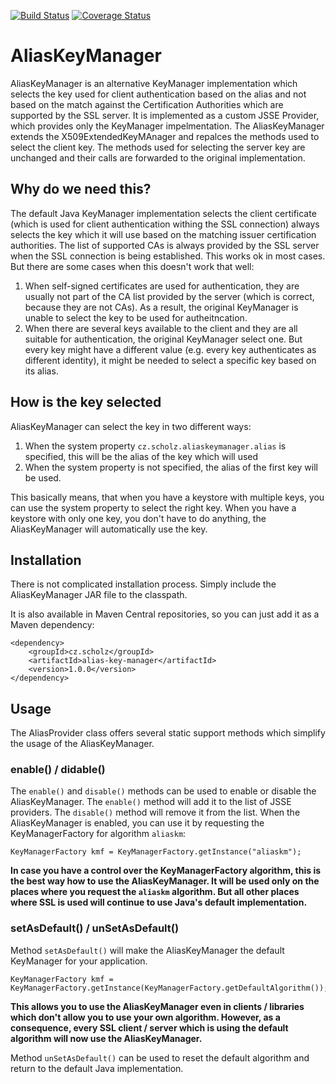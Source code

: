 [![Build Status](https://travis-ci.org/scholzj/AliasKeyManager.svg?branch=master)](https://travis-ci.org/scholzj/AliasKeyManager) [![Coverage Status](https://coveralls.io/repos/github/scholzj/AliasKeyManager/badge.svg?branch=master)](https://coveralls.io/github/scholzj/AliasKeyManager?branch=master)

# AliasKeyManager

AliasKeyManager is an alternative KeyManager implementation which selects the key used for client authentication based on the alias and not based on the match against the Certification Authorities which are supported by the SSL server. It is implemented as a custom JSSE Provider, which provides only the KeyManager impelmentation. The AliasKeyManager extends the X509ExtendedKeyMAnager and repalces the methods used to select the client key. The methods used for selecting the server key are unchanged and their calls are forwarded to the original implementation.

## Why do we need this?

The default Java KeyManager implementation selects the client certificate (which is used for client authentication withing the SSL connection) always selects the key which it will use based on the matching issuer certification authorities. The list of supported CAs is always provided by the SSL server when the SSL connection is being established. This works ok in most cases. But there are some cases when this doesn't work that well:
1) When self-signed certificates are used for authentication, they are usually not part of the CA list provided by the server (which is correct, because they are not CAs). As a result, the original KeyManager is unable to select the key to be used for autheitncation.
2) When there are several keys available to the client and they are all suitable for authentication, the original KeyManager select one. But every key might have a different value (e.g. every key authenticates as different identity), it might be needed to select a specific key based on its alias.

## How is the key selected

AliasKeyManager can select the key in two different ways:
1) When the system property `cz.scholz.aliaskeymanager.alias` is specified, this will be the alias of the key which will used
2) When the system property is not specified, the alias of the first key will be used.

This basically means, that when you have a keystore with multiple keys, you can use the system property to select the right key. When you have a keystore with only one key, you don't have to do anything, the AliasKeyManager will automatically use the key.

## Installation

There is not complicated installation process. Simply include the AliasKeyManager JAR file to the classpath.

It is also available in Maven Central repositories, so you can just add it as a Maven dependency:

```
<dependency>
    <groupId>cz.scholz</groupId>
    <artifactId>alias-key-manager</artifactId>
    <version>1.0.0</version>
</dependency>
```

## Usage

The AliasProvider class offers several static support methods which simplify the usage of the AliasKeyManager.

### enable() / didable()

The `enable()` and `disable()` methods can be used to enable or disable the AliasKeyManager. The `enable()` method will add it to the list of JSSE providers. The `disable()` method will remove it from the list. When the AliasKeyManager is enabled, you can use it by requesting the KeyManagerFactory for algorithm `aliaskm`:
```
KeyManagerFactory kmf = KeyManagerFactory.getInstance("aliaskm");
```

**In case you have a control over the KeyManagerFactory algorithm, this is the best way how to use the AliasKeyManager. It will be used only on the places where you request the `aliaskm` algorithm. But all other places where SSL is used will continue to use Java's default implementation.**

### setAsDefault() / unSetAsDefault()

Method `setAsDefault()` will make the AliasKeyManager the default KeyManager for your application.
```
KeyManagerFactory kmf = KeyManagerFactory.getInstance(KeyManagerFactory.getDefaultAlgorithm());
```

**This allows you to use the AliasKeyManager even in clients / libraries which don't allow you to use your own algorithm. However, as a consequence, every SSL client / server which is using the default algorithm will now use the AliasKeyManager.**

Method `unSetAsDefault()` can be used to reset the default algorithm and return to the default Java implementation.